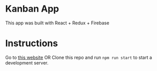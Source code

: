 # Kanban App
This app was built with React + Redux + Firebase

# Instructions
Go to [this website](guanglinwei.github.io/KanbanBoard/)
OR
Clone this repo and run `npm run start` to start a development server.
